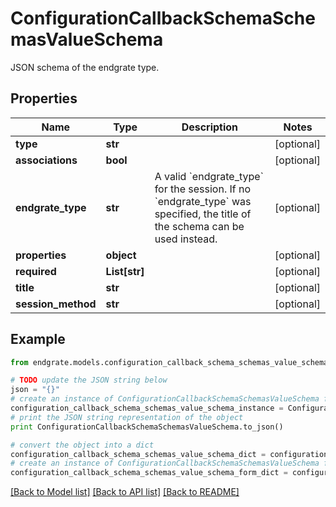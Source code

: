 # ConfigurationCallbackSchemaSchemasValueSchema

JSON schema of the endgrate type.

## Properties

Name | Type | Description | Notes
------------ | ------------- | ------------- | -------------
**type** | **str** |  | [optional] 
**associations** | **bool** |  | [optional] 
**endgrate_type** | **str** | A valid &#x60;endgrate_type&#x60; for the session. If no &#x60;endgrate_type&#x60; was specified, the title of the schema can be used instead. | [optional] 
**properties** | **object** |  | [optional] 
**required** | **List[str]** |  | [optional] 
**title** | **str** |  | [optional] 
**session_method** | **str** |  | [optional] 

## Example

```python
from endgrate.models.configuration_callback_schema_schemas_value_schema import ConfigurationCallbackSchemaSchemasValueSchema

# TODO update the JSON string below
json = "{}"
# create an instance of ConfigurationCallbackSchemaSchemasValueSchema from a JSON string
configuration_callback_schema_schemas_value_schema_instance = ConfigurationCallbackSchemaSchemasValueSchema.from_json(json)
# print the JSON string representation of the object
print ConfigurationCallbackSchemaSchemasValueSchema.to_json()

# convert the object into a dict
configuration_callback_schema_schemas_value_schema_dict = configuration_callback_schema_schemas_value_schema_instance.to_dict()
# create an instance of ConfigurationCallbackSchemaSchemasValueSchema from a dict
configuration_callback_schema_schemas_value_schema_form_dict = configuration_callback_schema_schemas_value_schema.from_dict(configuration_callback_schema_schemas_value_schema_dict)
```
[[Back to Model list]](../README.md#documentation-for-models) [[Back to API list]](../README.md#documentation-for-api-endpoints) [[Back to README]](../README.md)


